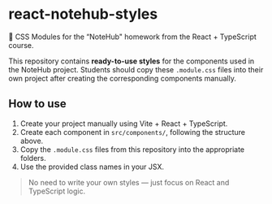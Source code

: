 # react-notehub-styles

🎨 CSS Modules for the “NoteHub" homework from the React + TypeScript course.

This repository contains **ready-to-use styles** for the components used in the NoteHub project. Students should copy these `.module.css` files into their own project after creating the corresponding components manually.

## How to use

1. Create your project manually using Vite + React + TypeScript.
2. Create each component in `src/components/`, following the structure above.
3. Copy the `.module.css` files from this repository into the appropriate folders.
4. Use the provided class names in your JSX.

> No need to write your own styles — just focus on React and TypeScript logic.
